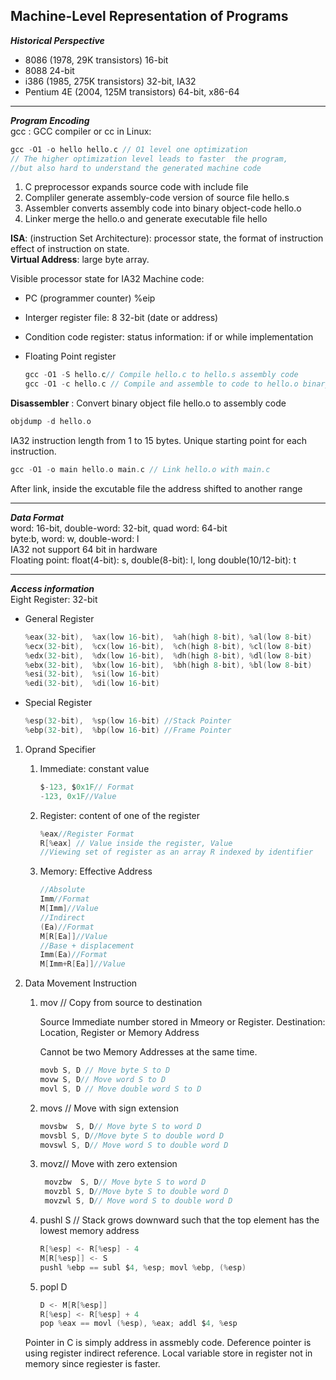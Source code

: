 ## Machine-Level Representation of Programs

**_Historical Perspective_**
   * 8086 (1978, 29K transistors) 16-bit  
   * 8088 24-bit  
   * i386 (1985, 275K transistors) 32-bit, IA32  
   * Pentium 4E (2004, 125M transistors) 64-bit, x86-64 
___
***Program Encoding***      
gcc : GCC compiler or cc in Linux:
  
```c
gcc -O1 -o hello hello.c // O1 level one optimization 
// The higher optimization level leads to faster  the program, 
//but also hard to understand the generated machine code
```
1. C preprocessor expands source code with include file
2. Compliler generate assembly-code version of source file hello.s
3. Assembler converts assembly code into binary object-code hello.o
4. Linker merge the hello.o and generate executable file hello
  
**ISA**: (instruction Set Architecture): processor state, the format of instruction effect of instruction on state.  
**Virtual Address**: large byte array.  
   
Visible processor state for IA32 Machine code:
   
   * PC (programmer  counter) %eip 
   * Interger register file: 8 32-bit (date or address)
   * Condition code register: status information: if or while implementation
   * Floating Point register
       
      ```c
      gcc -O1 -S hello.c// Compile hello.c to hello.s assembly code  
      gcc -O1 -c hello.c // Compile and assemble to code to hello.o binary object file
	  ```

**Disassembler** : Convert binary object file hello.o to assembly code  
	
```c
objdump -d hello.o
```
IA32 instruction length from 1 to 15 bytes. Unique starting point for each instruction.  
```c
gcc -O1 -o main hello.o main.c // Link hello.o with main.c
```  
After link, inside the excutable file the address shifted to another range 
	 
___

***Data Format***  
word: 16-bit, double-word: 32-bit, quad word: 64-bit  
byte:b,  word: w, double-word: l  
IA32 not support 64 bit in hardware  
Floating point: float(4-bit): s, double(8-bit): l, long double(10/12-bit): t  
___

***Access information***  
Eight Register:  32-bit  
* General Register
  ```c
  %eax(32-bit),  %ax(low 16-bit),  %ah(high 8-bit), %al(low 8-bit) 
  %ecx(32-bit),  %cx(low 16-bit),  %ch(high 8-bit), %cl(low 8-bit)
  %edx(32-bit),  %dx(low 16-bit),  %dh(high 8-bit), %dl(low 8-bit)
  %ebx(32-bit),  %bx(low 16-bit),  %bh(high 8-bit), %bl(low 8-bit)
  %esi(32-bit),  %si(low 16-bit)
  %edi(32-bit),  %di(low 16-bit)  
  ```
* Special Register  

   ```c
   %esp(32-bit),  %sp(low 16-bit) //Stack Pointer
   %ebp(32-bit),  %bp(low 16-bit) //Frame Pointer
  ```

1. Oprand Specifier  
     1. Immediate: constant value  
        ```c
        $-123, $0x1F// Format
        -123, 0x1F//Value
        ```
    
     2. Register: content of one of the register  
         ```c
         %eax//Register Format
         R[%eax] // Value inside the register, Value 
         //Viewing set of register as an array R indexed by identifier
         ```
     3. Memory: Effective Address  
     
        ```c
	    //Absolute
	    Imm//Format 
	    M[Imm]//Value
	    //Indirect
	    (Ea)//Format
	    M[R[Ea]]//Value
	    //Base + displacement
	    Imm(Ea)//Format
	    M[Imm+R[Ea]]//Value
	    ```
  2.  Data Movement Instruction
  
      1. mov  // Copy from source to destination 
      
         Source Immediate number stored in Mmeory or Register. Destination: Location, Register or Memory Address
      
         Cannot be two Memory Addresses at the same time. 
	 
         ```c
         movb S, D // Move byte S to D
         movw S, D// Move word S to D
         movl S, D // Move double word S to D
         ```
	   
       2. movs // Move with sign extension

           ```c
           movsbw  S, D// Move byte S to word D
           movsbl S, D//Move byte S to double word D
           movswl S, D// Move word S to double word D
           ```
       3. movz// Move with zero extension  

          ```c
           movzbw  S, D// Move byte S to word D
           movzbl S, D//Move byte S to double word D
           movzwl S, D// Move word S to double word D
           ```
       4. pushl S // Stack grows downward such that the top element has the lowest memory  address 

           ```c
           R[%esp] <- R[%esp] - 4
           M[R[%esp]] <- S
           pushl %ebp == subl $4, %esp; movl %ebp, (%esp)
           ```
       5. popl D  

           ```c
           D <- M[R[%esp]]
           R[%esp] <- R[%esp] + 4
           pop %eax == movl (%esp), %eax; addl $4, %esp
           ```  
       Pointer in C is simply address in assmebly code. Deference pointer is using register indirect reference. 
       Local variable store in register not in memory since regiester is faster.
  



